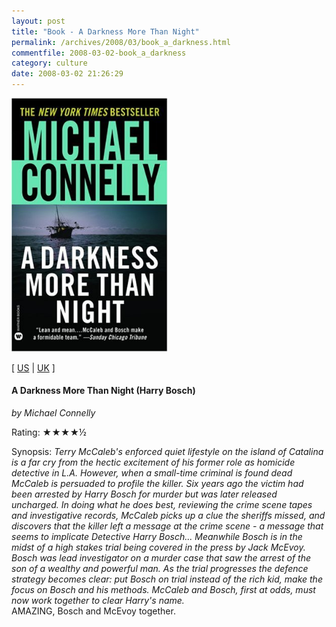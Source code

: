 ```yaml
---
layout: post
title: "Book - A Darkness More Than Night"
permalink: /archives/2008/03/book_a_darkness.html
commentfile: 2008-03-02-book_a_darkness
category: culture
date: 2008-03-02 21:26:29
---
```


<img class="photo right" src="/assets/images/0446667900.jpg" width="250" alt="A Darkness More Than Night (Harry Bosch) cover" />

\[ [US](http://www.amazon.com/o/asin/0446667900) | [UK](http://www.amazon.co.uk/o/asin/0446667900) \]

#### A Darkness More Than Night (Harry Bosch)

<em>by Michael Connelly</em>

Rating: ★★★★½

<div class="book_synopsis" markdown="1">
Synopsis: <em>Terry McCaleb's enforced quiet lifestyle on the island of Catalina is a far cry from the hectic excitement of his former role as homicide detective in L.A. However, when a small-time criminal is found dead McCaleb is persuaded to profile the killer. Six years ago the victim had been arrested by Harry Bosch for murder but was later released uncharged. In doing what he does best, reviewing the crime scene tapes and investigative records, McCaleb picks up a clue the sheriffs missed, and discovers that the killer left a message at the crime scene - a message that seems to implicate Detective Harry Bosch... Meanwhile Bosch is in the midst of a high stakes trial being covered in the press by Jack McEvoy. Bosch was lead investigator on a murder case that saw the arrest of the son of a wealthy and powerful man. As the trial progresses the defence strategy becomes clear: put Bosch on trial instead of the rich kid, make the focus on Bosch and his methods. McCaleb and Bosch, first at odds, must now work together to clear Harry's name.</em>

</div>
AMAZING, Bosch and McEvoy together.
